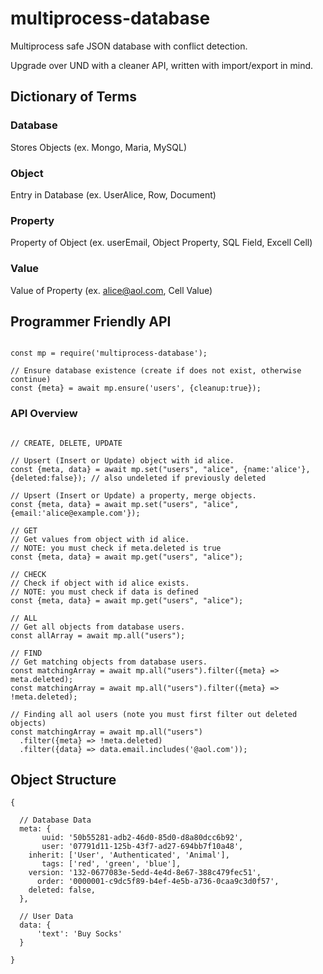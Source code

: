 # multiprocess-database
Multiprocess safe JSON database with conflict detection.

Upgrade over UND with a cleaner API, written with import/export in mind.

## Dictionary of Terms

### Database
Stores Objects (ex. Mongo, Maria, MySQL)
### Object
Entry in Database (ex. UserAlice, Row, Document)
### Property
Property of Object (ex. userEmail, Object Property, SQL Field, Excell Cell)
### Value
Value of Property (ex. alice@aol.com, Cell Value)

## Programmer Friendly API

```ES6

const mp = require('multiprocess-database');

// Ensure database existence (create if does not exist, otherwise continue)
const {meta} = await mp.ensure('users', {cleanup:true});

```

### API Overview

```ES6

// CREATE, DELETE, UPDATE

// Upsert (Insert or Update) object with id alice.
const {meta, data} = await mp.set("users", "alice", {name:'alice'}, {deleted:false}); // also undeleted if previously deleted

// Upsert (Insert or Update) a property, merge objects.
const {meta, data} = await mp.set("users", "alice", {email:'alice@example.com'});

// GET
// Get values from object with id alice.
// NOTE: you must check if meta.deleted is true
const {meta, data} = await mp.get("users", "alice");

// CHECK
// Check if object with id alice exists.
// NOTE: you must check if data is defined
const {meta, data} = await mp.get("users", "alice");

// ALL
// Get all objects from database users.
const allArray = await mp.all("users");

// FIND
// Get matching objects from database users.
const matchingArray = await mp.all("users").filter({meta} => meta.deleted);
const matchingArray = await mp.all("users").filter({meta} => !meta.deleted);

// Finding all aol users (note you must first filter out deleted objects)
const matchingArray = await mp.all("users")
  .filter({meta} => !meta.deleted)
  .filter({data} => data.email.includes('@aol.com'));

```

## Object Structure

```ES6
{

  // Database Data
  meta: {
       uuid: '50b55281-adb2-46d0-85d0-d8a80dcc6b92',
       user: '07791d11-125b-43f7-ad27-694bb7f10a48',
    inherit: ['User', 'Authenticated', 'Animal'],
       tags: ['red', 'green', 'blue'],
    version: '132-0677083e-5edd-4e4d-8e67-388c479fec51',
      order: '0000001-c9dc5f89-b4ef-4e5b-a736-0caa9c3d0f57',
    deleted: false,
  },

  // User Data
  data: {
      'text': 'Buy Socks'
  }

}
```
